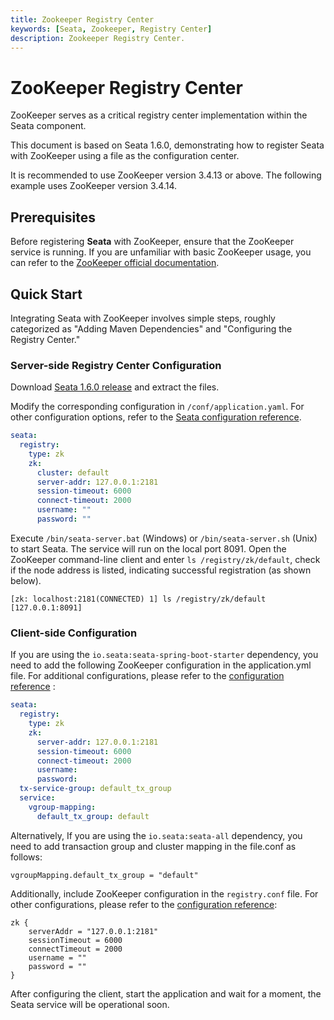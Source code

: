 ```yaml
---
title: Zookeeper Registry Center
keywords: [Seata, Zookeeper, Registry Center]
description: Zookeeper Registry Center.
---
```

#  ZooKeeper Registry Center

ZooKeeper serves as a critical registry center implementation within the Seata component.

This document is based on Seata 1.6.0, demonstrating how to register Seata with ZooKeeper using a file as the configuration center.

It is recommended to use ZooKeeper version 3.4.13 or above. The following example uses ZooKeeper version 3.4.14.

## Prerequisites

Before registering **Seata** with ZooKeeper, ensure that the ZooKeeper service is running. If you are unfamiliar with basic ZooKeeper usage, you can refer to the [ZooKeeper official documentation](https://zookeeper.apache.org/doc/r3.4.14/index.html).

## Quick Start

Integrating Seata with ZooKeeper involves simple steps, roughly categorized as "Adding Maven Dependencies" and "Configuring the Registry Center."

### Server-side Registry Center Configuration

Download [Seata 1.6.0 release](https://github.com/apache/incubator-seata/releases/tag/v1.6.0) and extract the files.

Modify the corresponding configuration in `/conf/application.yaml`. For other configuration options, refer to the [Seata configuration reference](https://github.com/apache/incubator-seata/blob/develop/server/src/main/resources/application.example.yml).

```yaml
seata:
  registry:
    type: zk
    zk:
      cluster: default
      server-addr: 127.0.0.1:2181
      session-timeout: 6000
      connect-timeout: 2000
      username: ""
      password: ""
```

Execute `/bin/seata-server.bat` (Windows) or `/bin/seata-server.sh` (Unix) to start Seata. The service will run on the local port 8091. Open the ZooKeeper command-line client and enter `ls /registry/zk/default`, check if the node address is listed, indicating successful registration (as shown below).

```
[zk: localhost:2181(CONNECTED) 1] ls /registry/zk/default
[127.0.0.1:8091]
```



### Client-side Configuration

If you are using the `io.seata:seata-spring-boot-starter` dependency, you need to add the following ZooKeeper configuration in the application.yml file. For additional configurations, please refer to the [configuration reference](https://github.com/apache/incubator-seata/blob/1.6.0/script/client/spring/application.yml)
:
```yaml
seata:
  registry:
    type: zk
    zk:
      server-addr: 127.0.0.1:2181
      session-timeout: 6000
      connect-timeout: 2000
      username:
      password:
  tx-service-group: default_tx_group
  service:
    vgroup-mapping:
      default_tx_group: default
```
Alternatively, If you are using the `io.seata:seata-all` dependency, you need to add transaction group and cluster mapping in the file.conf as follows:

```
vgroupMapping.default_tx_group = "default"
```
Additionally, include ZooKeeper configuration in the `registry.conf` file. For other configurations, please refer to the [configuration reference](https://github.com/apache/incubator-seata/tree/1.6.0/script/client/conf):

```
zk {
    serverAddr = "127.0.0.1:2181"
    sessionTimeout = 6000
    connectTimeout = 2000
    username = ""
    password = ""
}
```

After configuring the client, start the application and wait for a moment, the Seata service will be operational soon.
